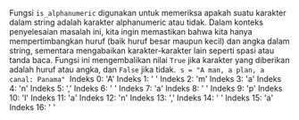Fungsi `is_alphanumeric` digunakan untuk memeriksa apakah suatu karakter dalam string adalah karakter alphanumeric atau tidak. Dalam konteks penyelesaian masalah ini, kita ingin memastikan bahwa kita hanya mempertimbangkan huruf (baik huruf besar maupun kecil) dan angka dalam string, sementara mengabaikan karakter-karakter lain seperti spasi atau tanda baca. Fungsi ini mengembalikan nilai `True` jika karakter yang diberikan adalah huruf atau angka, dan `False` jika tidak.
​
`s = "A man, a plan, a canal: Panama"`
​
Indeks 0: 'A'
Indeks 1: ' '
Indeks 2: 'm'
Indeks 3: 'a'
Indeks 4: 'n'
Indeks 5: ','
Indeks 6: ' '
Indeks 7: 'a'
Indeks 8: ' '
Indeks 9: 'p'
Indeks 10: 'l'
Indeks 11: 'a'
Indeks 12: 'n'
Indeks 13: ','
Indeks 14: ' '
Indeks 15: 'a'
Indeks 16: ' '